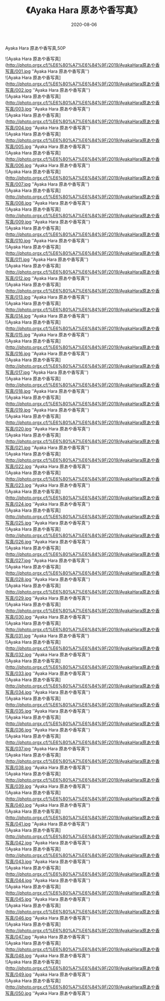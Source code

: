 ﻿---
layout: post
title:  《Ayaka Hara 原あや香写真》
date:   2020-08-06
image: http://photo.orgx.cf/%E6%80%A7%E6%84%9F/2019/AyakaHara原あや香写真/000.jpg
categories: [美女, 性感, 泳衣]
---

Ayaka Hara 原あや香写真,50P

![Ayaka Hara 原あや香写真](http://photo.orgx.cf/%E6%80%A7%E6%84%9F/2019/AyakaHara原あや香写真/001.jpg ''Ayaka Hara 原あや香写真'') <br>
![Ayaka Hara 原あや香写真](http://photo.orgx.cf/%E6%80%A7%E6%84%9F/2019/AyakaHara原あや香写真/002.jpg ''Ayaka Hara 原あや香写真'') <br>
![Ayaka Hara 原あや香写真](http://photo.orgx.cf/%E6%80%A7%E6%84%9F/2019/AyakaHara原あや香写真/003.jpg ''Ayaka Hara 原あや香写真'') <br>
![Ayaka Hara 原あや香写真](http://photo.orgx.cf/%E6%80%A7%E6%84%9F/2019/AyakaHara原あや香写真/004.jpg ''Ayaka Hara 原あや香写真'') <br>
![Ayaka Hara 原あや香写真](http://photo.orgx.cf/%E6%80%A7%E6%84%9F/2019/AyakaHara原あや香写真/005.jpg ''Ayaka Hara 原あや香写真'') <br>
![Ayaka Hara 原あや香写真](http://photo.orgx.cf/%E6%80%A7%E6%84%9F/2019/AyakaHara原あや香写真/006.jpg ''Ayaka Hara 原あや香写真'') <br>
![Ayaka Hara 原あや香写真](http://photo.orgx.cf/%E6%80%A7%E6%84%9F/2019/AyakaHara原あや香写真/007.jpg ''Ayaka Hara 原あや香写真'') <br>
![Ayaka Hara 原あや香写真](http://photo.orgx.cf/%E6%80%A7%E6%84%9F/2019/AyakaHara原あや香写真/008.jpg ''Ayaka Hara 原あや香写真'') <br>
![Ayaka Hara 原あや香写真](http://photo.orgx.cf/%E6%80%A7%E6%84%9F/2019/AyakaHara原あや香写真/009.jpg ''Ayaka Hara 原あや香写真'') <br>
![Ayaka Hara 原あや香写真](http://photo.orgx.cf/%E6%80%A7%E6%84%9F/2019/AyakaHara原あや香写真/010.jpg ''Ayaka Hara 原あや香写真'') <br>
![Ayaka Hara 原あや香写真](http://photo.orgx.cf/%E6%80%A7%E6%84%9F/2019/AyakaHara原あや香写真/011.jpg ''Ayaka Hara 原あや香写真'') <br>
![Ayaka Hara 原あや香写真](http://photo.orgx.cf/%E6%80%A7%E6%84%9F/2019/AyakaHara原あや香写真/012.jpg ''Ayaka Hara 原あや香写真'') <br>
![Ayaka Hara 原あや香写真](http://photo.orgx.cf/%E6%80%A7%E6%84%9F/2019/AyakaHara原あや香写真/013.jpg ''Ayaka Hara 原あや香写真'') <br>
![Ayaka Hara 原あや香写真](http://photo.orgx.cf/%E6%80%A7%E6%84%9F/2019/AyakaHara原あや香写真/014.jpg ''Ayaka Hara 原あや香写真'') <br>
![Ayaka Hara 原あや香写真](http://photo.orgx.cf/%E6%80%A7%E6%84%9F/2019/AyakaHara原あや香写真/015.jpg ''Ayaka Hara 原あや香写真'') <br>
![Ayaka Hara 原あや香写真](http://photo.orgx.cf/%E6%80%A7%E6%84%9F/2019/AyakaHara原あや香写真/016.jpg ''Ayaka Hara 原あや香写真'') <br>
![Ayaka Hara 原あや香写真](http://photo.orgx.cf/%E6%80%A7%E6%84%9F/2019/AyakaHara原あや香写真/017.jpg ''Ayaka Hara 原あや香写真'') <br>
![Ayaka Hara 原あや香写真](http://photo.orgx.cf/%E6%80%A7%E6%84%9F/2019/AyakaHara原あや香写真/018.jpg ''Ayaka Hara 原あや香写真'') <br>
![Ayaka Hara 原あや香写真](http://photo.orgx.cf/%E6%80%A7%E6%84%9F/2019/AyakaHara原あや香写真/019.jpg ''Ayaka Hara 原あや香写真'') <br>
![Ayaka Hara 原あや香写真](http://photo.orgx.cf/%E6%80%A7%E6%84%9F/2019/AyakaHara原あや香写真/020.jpg ''Ayaka Hara 原あや香写真'') <br>
![Ayaka Hara 原あや香写真](http://photo.orgx.cf/%E6%80%A7%E6%84%9F/2019/AyakaHara原あや香写真/021.jpg ''Ayaka Hara 原あや香写真'') <br>
![Ayaka Hara 原あや香写真](http://photo.orgx.cf/%E6%80%A7%E6%84%9F/2019/AyakaHara原あや香写真/022.jpg ''Ayaka Hara 原あや香写真'') <br>
![Ayaka Hara 原あや香写真](http://photo.orgx.cf/%E6%80%A7%E6%84%9F/2019/AyakaHara原あや香写真/023.jpg ''Ayaka Hara 原あや香写真'') <br>
![Ayaka Hara 原あや香写真](http://photo.orgx.cf/%E6%80%A7%E6%84%9F/2019/AyakaHara原あや香写真/024.jpg ''Ayaka Hara 原あや香写真'') <br>
![Ayaka Hara 原あや香写真](http://photo.orgx.cf/%E6%80%A7%E6%84%9F/2019/AyakaHara原あや香写真/025.jpg ''Ayaka Hara 原あや香写真'') <br>
![Ayaka Hara 原あや香写真](http://photo.orgx.cf/%E6%80%A7%E6%84%9F/2019/AyakaHara原あや香写真/026.jpg ''Ayaka Hara 原あや香写真'') <br>
![Ayaka Hara 原あや香写真](http://photo.orgx.cf/%E6%80%A7%E6%84%9F/2019/AyakaHara原あや香写真/027.jpg ''Ayaka Hara 原あや香写真'') <br>
![Ayaka Hara 原あや香写真](http://photo.orgx.cf/%E6%80%A7%E6%84%9F/2019/AyakaHara原あや香写真/028.jpg ''Ayaka Hara 原あや香写真'') <br>
![Ayaka Hara 原あや香写真](http://photo.orgx.cf/%E6%80%A7%E6%84%9F/2019/AyakaHara原あや香写真/029.jpg ''Ayaka Hara 原あや香写真'') <br>
![Ayaka Hara 原あや香写真](http://photo.orgx.cf/%E6%80%A7%E6%84%9F/2019/AyakaHara原あや香写真/030.jpg ''Ayaka Hara 原あや香写真'') <br>
![Ayaka Hara 原あや香写真](http://photo.orgx.cf/%E6%80%A7%E6%84%9F/2019/AyakaHara原あや香写真/031.jpg ''Ayaka Hara 原あや香写真'') <br>
![Ayaka Hara 原あや香写真](http://photo.orgx.cf/%E6%80%A7%E6%84%9F/2019/AyakaHara原あや香写真/032.jpg ''Ayaka Hara 原あや香写真'') <br>
![Ayaka Hara 原あや香写真](http://photo.orgx.cf/%E6%80%A7%E6%84%9F/2019/AyakaHara原あや香写真/033.jpg ''Ayaka Hara 原あや香写真'') <br>
![Ayaka Hara 原あや香写真](http://photo.orgx.cf/%E6%80%A7%E6%84%9F/2019/AyakaHara原あや香写真/034.jpg ''Ayaka Hara 原あや香写真'') <br>
![Ayaka Hara 原あや香写真](http://photo.orgx.cf/%E6%80%A7%E6%84%9F/2019/AyakaHara原あや香写真/035.jpg ''Ayaka Hara 原あや香写真'') <br>
![Ayaka Hara 原あや香写真](http://photo.orgx.cf/%E6%80%A7%E6%84%9F/2019/AyakaHara原あや香写真/036.jpg ''Ayaka Hara 原あや香写真'') <br>
![Ayaka Hara 原あや香写真](http://photo.orgx.cf/%E6%80%A7%E6%84%9F/2019/AyakaHara原あや香写真/037.jpg ''Ayaka Hara 原あや香写真'') <br>
![Ayaka Hara 原あや香写真](http://photo.orgx.cf/%E6%80%A7%E6%84%9F/2019/AyakaHara原あや香写真/038.jpg ''Ayaka Hara 原あや香写真'') <br>
![Ayaka Hara 原あや香写真](http://photo.orgx.cf/%E6%80%A7%E6%84%9F/2019/AyakaHara原あや香写真/039.jpg ''Ayaka Hara 原あや香写真'') <br>
![Ayaka Hara 原あや香写真](http://photo.orgx.cf/%E6%80%A7%E6%84%9F/2019/AyakaHara原あや香写真/040.jpg ''Ayaka Hara 原あや香写真'') <br>
![Ayaka Hara 原あや香写真](http://photo.orgx.cf/%E6%80%A7%E6%84%9F/2019/AyakaHara原あや香写真/041.jpg ''Ayaka Hara 原あや香写真'') <br>
![Ayaka Hara 原あや香写真](http://photo.orgx.cf/%E6%80%A7%E6%84%9F/2019/AyakaHara原あや香写真/042.jpg ''Ayaka Hara 原あや香写真'') <br>
![Ayaka Hara 原あや香写真](http://photo.orgx.cf/%E6%80%A7%E6%84%9F/2019/AyakaHara原あや香写真/043.jpg ''Ayaka Hara 原あや香写真'') <br>
![Ayaka Hara 原あや香写真](http://photo.orgx.cf/%E6%80%A7%E6%84%9F/2019/AyakaHara原あや香写真/044.jpg ''Ayaka Hara 原あや香写真'') <br>
![Ayaka Hara 原あや香写真](http://photo.orgx.cf/%E6%80%A7%E6%84%9F/2019/AyakaHara原あや香写真/045.jpg ''Ayaka Hara 原あや香写真'') <br>
![Ayaka Hara 原あや香写真](http://photo.orgx.cf/%E6%80%A7%E6%84%9F/2019/AyakaHara原あや香写真/046.jpg ''Ayaka Hara 原あや香写真'') <br>
![Ayaka Hara 原あや香写真](http://photo.orgx.cf/%E6%80%A7%E6%84%9F/2019/AyakaHara原あや香写真/047.jpg ''Ayaka Hara 原あや香写真'') <br>
![Ayaka Hara 原あや香写真](http://photo.orgx.cf/%E6%80%A7%E6%84%9F/2019/AyakaHara原あや香写真/048.jpg ''Ayaka Hara 原あや香写真'') <br>
![Ayaka Hara 原あや香写真](http://photo.orgx.cf/%E6%80%A7%E6%84%9F/2019/AyakaHara原あや香写真/049.jpg ''Ayaka Hara 原あや香写真'') <br>
![Ayaka Hara 原あや香写真](http://photo.orgx.cf/%E6%80%A7%E6%84%9F/2019/AyakaHara原あや香写真/050.jpg ''Ayaka Hara 原あや香写真'') <br>
